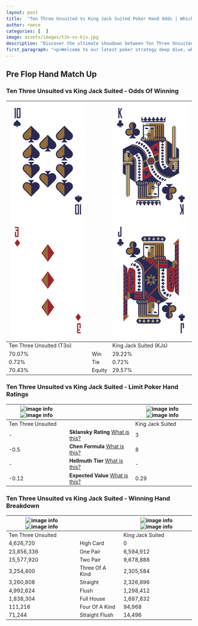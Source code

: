 ```yaml
---
layout: post
title:  "Ten Three Unsuited Vs King Jack Suited Poker Hand Odds | Which Is The Better Hand In Poker? A Complete Guide"
author: reece
categories: [  ]
image: assets/images/t3o-vs-kjs.jpg
description: "Discover the ultimate showdown between Ten Three Unsuited and King Jack Suited in poker! Uncover the odds, strategies, and scenarios where one hand triumphs over the other. Get ready to up your poker game with this thrilling analysis."
first_paragraph: "<p>Welcome to our latest poker strategy deep dive, where we're pitting two distinct hands against each other in a high-stakes showdown: Ten Three Unsuited vs King Jack Suited.</p><p>In the dynamic world of poker, every decision counts, and knowing which hand holds the upper hand is key to your success at the table.</p><p>In this article, we'll dissect these two hands, explore the scenarios where one dominates the other, and equip you with the knowledge to make strategic choices that can tip the odds in your favor.</p><p>Get ready to unravel the intriguing dynamics of these poker hands and elevate your game to new heights.</p>"
---
```




[comment]: # (sp0)

## Pre Flop Hand Match Up

<div class="table hand-ratings" markdown="1"> 



### Ten Three Unsuited vs King Jack Suited - Odds Of Winning


    
| ![image info](assets/images/hand1/t.png) ![image info](assets/images/hand1/3o.png) |  | ![image info](assets/images/hand2/k.png) ![image info](assets/images/hand2/j.png) |
| -------- | -------- | -------- |
| Ten Three Unsuited (T3o) |  | King Jack Suited (KJs) |
| 70.07% | Win | 29.22% |
| 0.72% | Tie | 0.72% |
| 70.43% | Equity | 29.57% |




[comment]: # (sp1)



### Ten Three Unsuited vs King Jack Suited - Limit Poker Hand Ratings


    
| ![image info](https://www.riverpairs.com/assets/images/hand1/t.png) ![image info](https://www.riverpairs.com/assets/images/hand1/3o.png) |  | ![image info](https://www.riverpairs.com/assets/images/hand2/k.png) ![image info](https://www.riverpairs.com/assets/images/hand2/j.png) |
| -------- | -------- | -------- |
| Ten Three Unsuited |  | King Jack Suited |
| - | **Sklansky Rating** [What is this?](/sklansky-rating-explained) | 3 |
| -0.5 | **Chen Formula** [What is this?](/chen-formula-explained) | 8 |
| - | **Hellmuth Tier** [What is this?](/Hellmuth-tier-explained) | - |
| -0.12 | **Expected Value** [What is this?](/expected-value-explained) | 0.29 |




[comment]: # (sp2)



### Ten Three Unsuited vs King Jack Suited - Winning Hand Breakdown


    
| ![image info](https://www.riverpairs.com/assets/images/hand1/t.png) ![image info](https://www.riverpairs.com/assets/images/hand1/3o.png) |  | ![image info](https://www.riverpairs.com/assets/images/hand2/k.png) ![image info](https://www.riverpairs.com/assets/images/hand2/j.png) |
| -------- | -------- | -------- |
| Ten Three Unsuited |  | King Jack Suited |
| 4,626,720 | High Card | 0 |
| 23,856,336 | One Pair | 6,594,912 |
| 15,577,920 | Two Pair | 9,678,888 |
| 3,254,400 | Three Of A Kind | 2,305,584 |
| 3,260,808 | Straight | 2,326,896 |
| 4,992,624 | Flush | 1,298,412 |
| 1,838,304 | Full House | 1,697,832 |
| 111,216 | Four Of A Kind | 94,968 |
| 71,244 | Straight Flush | 14,496 |




[comment]: # (sp3)



</div>

[comment]: # (sp4)



[comment]: # (sp5)

